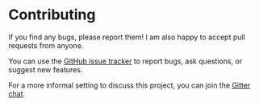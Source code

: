# Contributing

If you find any bugs, please report them! I am also happy to accept pull requests from anyone.

You can use the [GitHub issue tracker](https://github.com/mrichman/hargo/issues) to report bugs, ask questions, or suggest new features.

For a more informal setting to discuss this project, you can join the [Gitter chat](https://gitter.im/mrichman/hargo).
